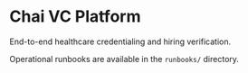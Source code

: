 # Chai VC Platform

End-to-end healthcare credentialing and hiring verification.

Operational runbooks are available in the `runbooks/` directory.
